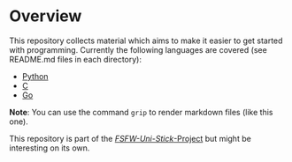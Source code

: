 # Overview

This repository collects material which aims to make it easier to get started with programming.
Currently the following languages are covered (see README.md files in each directory):

* [Python](python/README.md)
* [C](python/README.md)
* [Go](python/README.md)

**Note**: You can use the command `grip` to render markdown files (like this one).

This repository is part of the [*FSFW-Uni-Stick*-Project](https://github.com/fsfw-dresden/usb-live-linux)
but might be interesting on its own.

